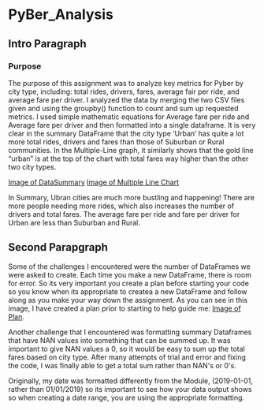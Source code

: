 # PyBer_Analysis
## Intro Paragraph

### Purpose
The purpose of this assignment was to analyze key metrics for Pyber by city type, including: total rides, drivers, fares, average fair per ride, and average fare per driver. I analyzed the data by merging the two CSV files given and using the groupby() function to count and sum up requested metrics. I used simple mathematic equations for Average fare per ride and Average fare per driver and then formatted into a single dataframe. 
It is very clear in the summary DataFrame that the city type ‘Urban’ has quite a lot more total rides, drivers and fares than those of Suburban or Rural communities. In the Multiple-Line graph, it similarly shows that the gold line “urban” is at the top of the chart with total fares way higher than the other two city types. 

[Image of DataSummary](analysis/Fig8.png)
[Image of Multiple Line Chart](analysis/Fig9.png)

In Summary, Ubran cities are much more bustling and happening! There are more people needing more rides, which also increases the number of drivers and total fares. The average fare per ride and fare per driver for Urban are less than Suburban and Rural.

## Second Parapgraph
Some of the challenges I encountered were the number of DataFrames we were asked to create. Each time you make a new DataFrame, there is room for error. So its very important you create a plan before starting your code so you know when its appropriate to createa a new DataFrame and follow along as you make your way down the assignment. As you can see in this image, I have created a plan prior to starting to help guide me: [Image of Plan](analysis/Plan.png).

Another challenge that I encountered was formatting summary Dataframes that have NAN values into something that can be summed up. It was important to give NAN values a 0, so it would be easy to sum up the total fares based on city type. After many attempts of trial and error and fixing the code, I was finally able to get a total sum rather than NAN's or 0's. 

Originally, my date was formatted differently from the Module, (2019-01-01, rather than 01/01/2019) so its important to see how your data output shows so when creating a date range, you are using the appropriate formatting. 
